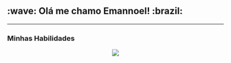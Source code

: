 

<h2>:wave: Olá me chamo <strong>Emannoel!<strong/> :brazil:</h2>
<hr> 

<h3>Minhas Habilidades</h3>
<p align="center">
  <a href="https://skillicons.dev">
    <img src="https://skillicons.dev/icons?i=git,html,docker,js,nodejs,postgres,mysql,css,figma,gitlab,react,ts,jest,bootstrap,linux,mongodb" />
  </a>
</p>



<!--
**CarlosEmannoel16/CarlosEmannoel16** is a ✨ _special_ ✨ repository because its `README.md` (this file) appears on your GitHub profile.





Here are some ideas to get you started:

- 🔭 I’m currently working on ...
- 🌱 I’m currently learning ...
- 👯 I’m looking to collaborate on ...
- 🤔 I’m looking for help with ...
- 💬 Ask me about ...
- 📫 How to reach me: ...
- 😄 Pronouns: ...
- ⚡ Fun fact: ...
-->
